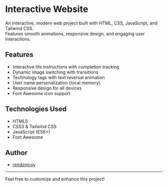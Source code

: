 # Interactive Website

An interactive, modern web project built with HTML, CSS, JavaScript, and Tailwind CSS.  
Features smooth animations, responsive design, and engaging user interactions.

## Features

- Interactive life instructions with completion tracking
- Dynamic image switching with transitions
- Technology tags with text reversal animation
- User name personalization (local memory)
- Responsive design for all devices
- Font Awesome icon support

## Technologies Used

- HTML5
- CSS3 & Tailwind CSS
- JavaScript (ES6+)
- Font Awesome

## Author

- [rendznicoy](https://github.com/rendznicoy)

---

Feel free to customize and enhance this project!
